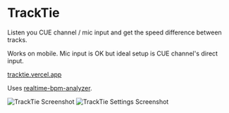 
# TrackTie
Listen you CUE channel / mic input and get the speed difference between tracks.

Works on mobile. Mic input is OK but ideal setup is CUE channel's direct input.

[tracktie.vercel.app](tracktie.vercel.app)

Uses [realtime-bpm-analyzer](https://www.realtime-bpm-analyzer.com/).

![TrackTie Screenshot](https://i.imgur.com/5rxJHbb.png)
![TrackTie Settings Screenshot](https://i.imgur.com/AfGSTtJ.png)
